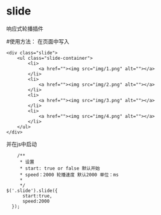 # slide
响应式轮播插件

#使用方法： 
在页面中写入  

  ````
  <div class="slide">    
      <ul class="slide-container">    
          <li>    
              <a href=""><img src="img/1.png" alt=""></a>  
          </li>    
          <li>    
              <a href=""><img src="img/2.png" alt=""></a>  
          </li>    
          <li>    
              <a href=""><img src="img/3.png" alt=""></a>  
          </li>   
          <li>  
              <a href=""><img src="img/4.png" alt=""></a>  
          </li>  
      </ul>  
  </div>
  ````  
并在js中启动

    	/**
		 * 设置
		 * start: true or false 默认开始
		 * speed：2000 轮播速度 默认2000 单位：ms
		 * 
		 */
    $('.slide').slide({
          start:true,
          speed:2000
      });
